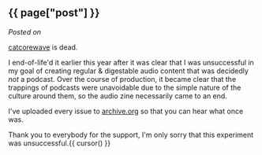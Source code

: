 ## {{ page["post"] }}

*Posted on <!--{ page["date"] }-->*

[catcorewave](https://skoddie.com/catcorewave.html) is dead.

I end-of-life'd it earlier this year after it was clear that I was unsuccessful in my goal of creating regular & digestable audio content that was decidedly *not* a podcast. Over the course of production, it became clear that the trappings of podcasts were unavoidable due to the simple nature of the culture around them, so the audio zine necessarily came to an end.

I've uploaded every issue to [archive.org](https://archive.org/details/catcorewave-audio-zine) so that you can hear what once was.

Thank you to everybody for the support, I'm only sorry that this experiment was unsuccessful.{{ cursor() }}
